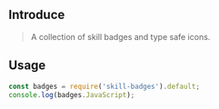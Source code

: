 ## Introduce

> A collection of skill badges and type safe icons.

## Usage

```js
const badges = require('skill-badges').default;
console.log(badges.JavaScript);
```

